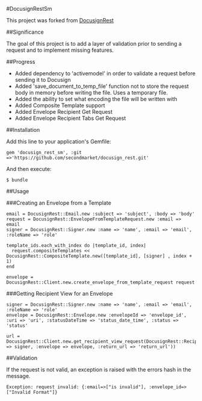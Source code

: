 #DocusignRestSm

This project was forked from [DocusignRest](https://github.com/jondkinney/docusign_rest)

##Significance

The goal of this project is to add a layer of validation prior to sending a request and to implement missing features.

##Progress

- Added dependency to 'activemodel' in order to validate a request before sending it to Docusign
- Added 'save_document_to_temp_file' function not to store the request body in memory before writing the file. Uses a temporary file.
- Added the ability to set what encoding the file will be written with
- Added Composite Template support
- Added Envelope Recipient Get Request
- Added Envelope Recipient Tabs Get Request

##Installation

Add this line to your application's Gemfile:

    gem 'docusign_rest_sm', :git =>'https://github.com/secondmarket/docusign_rest.git'

And then execute:

    $ bundle

##Usage

###Creating an Envelope from a Template

    email = DocusignRest::Email.new :subject => 'subject', :body => 'body'
    request = DocusignRest::EnvelopeFromTemplateRequest.new :email => email
    signer = DocusignRest::Signer.new :name => 'name', :email => 'email', :roleName => 'role'

    template_ids.each_with_index do |template_id, index|
      request.compositeTemplates << DocusignRest::CompositeTemplate.new([template_id], [signer] , index + 1)
    end

    envelope = DocusignRest::Client.new.create_envelope_from_template_request request


###Getting Recipient View for an Envelope

    signer = DocusignRest::Signer.new :name => 'name', :email => 'email', :roleName => 'role'
    envelope = DocusignRest::Envelope.new :envelopeId => 'envelope_id', :uri => 'uri', :statusDateTime => 'status_date_time', :status => 'status'

    url = DocusignRest::Client.new.get_recipient_view_request(DocusignRest::RecipientViewRequest.new(:signer => signer, :envelope => envelope, :return_url => 'return_url'))

##Validation

If the request is not valid, an exception is raised with the errors hash in the message.

    Exception: request invalid: {:email=>["is invalid"], :envelope_id=>["Invalid Format"]}


